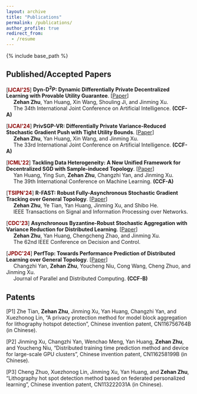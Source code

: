 ```yaml
---
layout: archive
title: "Publications"
permalink: /publications/
author_profile: true
redirect_from:
  - /resume
---
```


{% include base_path %}


## Published/Accepted Papers
[**<span style="color:#8B0000">IJCAI'25</span>**] **Dyn-D<sup>2</sup>P: Dynamic Differentially Private Decentralized Learning with Provable Utility Guarantee**. [[Paper]()] <br>
&nbsp;&nbsp;&nbsp;&nbsp; **Zehan Zhu**, Yan Huang, Xin Wang, Shouling Ji, and Jinming Xu. <br>
&nbsp;&nbsp;&nbsp;&nbsp; The 34th International Joint Conference on Artificial Intelligence. **(CCF-A)**

[**<span style="color:#8B0000">IJCAI'24</span>**] **PrivSGP-VR: Differentially Private Variance-Reduced Stochastic Gradient Push with Tight Utility Bounds**. [[Paper](https://www.ijcai.org/proceedings/2024/635)] <br>
&nbsp;&nbsp;&nbsp;&nbsp; **Zehan Zhu**, Yan Huang, Xin Wang, and Jinming Xu. <br>
&nbsp;&nbsp;&nbsp;&nbsp; The 33rd International Joint Conference on Artificial Intelligence. **(CCF-A)**

[**<span style="color:#8B0000">ICML'22</span>**] **Tackling Data Heterogeneity: A New Unified Framework for Decentralized SGD with Sample-induced Topology**. [[Paper](https://proceedings.mlr.press/v162/huang22i.html)] <br>
&nbsp;&nbsp;&nbsp;&nbsp; Yan Huang, Ying Sun, **Zehan Zhu**, Changzhi Yan, and Jinming Xu. <br>
&nbsp;&nbsp;&nbsp;&nbsp; The 39th International Conference on Machine Learning. **(CCF-A)**

[**<span style="color:#8B0000">TSIPN'24</span>**] **R-FAST: Robust Fully-Asynchronous Stochastic Gradient Tracking over General Topology**. [[Paper](https://ieeexplore.ieee.org/abstract/document/10660468)] <br>
&nbsp;&nbsp;&nbsp;&nbsp; **Zehan Zhu**, Ye Tian, Yan Huang, Jinming Xu, and Shibo He. <br>
&nbsp;&nbsp;&nbsp;&nbsp; IEEE Transactions on Signal and Information Processing over Networks. 

[**<span style="color:#8B0000">CDC'23</span>**] **Asynchronous Byzantine-Robust Stochastic Aggregation with Variance Reduction for Distributed Learning**. [[Paper](https://ieeexplore.ieee.org/abstract/document/10383346)] <br>
&nbsp;&nbsp;&nbsp;&nbsp; **Zehan Zhu**, Yan Huang, Chengcheng Zhao, and Jinming Xu. <br>
&nbsp;&nbsp;&nbsp;&nbsp; The 62nd IEEE Conference on Decision and Control. 

[**<span style="color:#8B0000">JPDC'24</span>**] **PerfTop: Towards Performance Prediction of Distributed Learning over General Topology**. [[Paper](https://www.sciencedirect.com/science/article/abs/pii/S0743731524000868)] <br>
&nbsp;&nbsp;&nbsp;&nbsp; Changzhi Yan, **Zehan Zhu**, Youcheng Niu, Cong Wang, Cheng Zhuo, and Jinming Xu. <br>
&nbsp;&nbsp;&nbsp;&nbsp; Journal of Parallel and Distributed Computing. **(CCF-B)**


## Patents

[P1] Zhe Tian, **Zehan Zhu**, Jinming Xu, Yan Huang, Changzhi Yan, and Xuezhonog Lin,  “A privacy protection method for model block aggregation for lithography hotspot detection”, Chinese invention patent, 
CN116756764B (in Chinese).

[P2] Jinming Xu, Changzhi Yan, Wenchao Meng, Yan Huang, **Zehan Zhu**, and Youcheng Niu, “Distributed training time prediction method and device for large-scale GPU clusters”, Chinese invention patent, CN116258199B (in Chinese).

[P3] Cheng Zhuo, Xuezhonog Lin, Jinming Xu, Yan Huang, and **Zehan Zhu**, “Lithography hot spot detection method based on federated personalized learning”, Chinese invention patent, CN113222031A (in Chinese).
